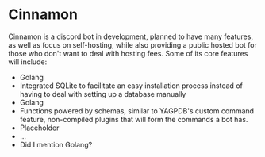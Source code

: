 # Cinnamon

Cinnamon is a discord bot in development, planned to have many features, as well as focus on self-hosting, while also providing a public hosted bot for those who don't want to deal with hosting fees.
Some of its core features will include:
- Golang
- Integrated SQLite to facilitate an easy installation process instead of having to deal with setting up a database manually
- Golang
- Functions powered by schemas, similar to YAGPDB's custom command feature, non-compiled plugins that will form the commands a bot has.
- Placeholder
- ...
- Did I mention Golang?


